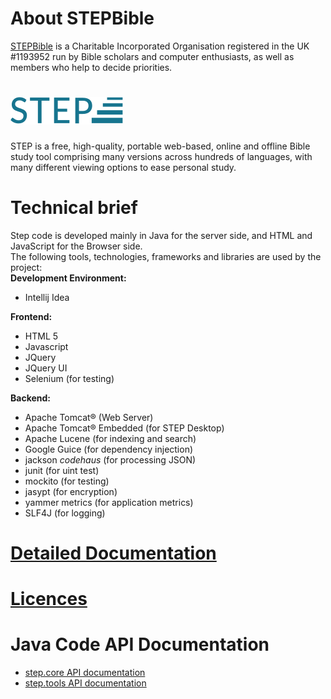 # About STEPBible
[STEPBible](https://www.stepbible.org) is a Charitable Incorporated Organisation registered in the UK #1193952 run by Bible scholars and computer enthusiasts, as well as members who help to decide priorities.   

# ![STEP](./step.svg)
STEP is a free, high-quality, portable web-based, online and offline Bible study tool comprising many versions across hundreds of languages, with many different viewing options to ease personal study.

# Technical brief
Step code is developed mainly in Java for the server side, and HTML and JavaScript for the Browser side.<br>
The following tools, technologies, frameworks and libraries are used by the project:<br>
**Development Environment:**<br>
- Intellij Idea
  
**Frontend:**
- HTML 5
- Javascript
- JQuery
- JQuery UI
- Selenium (for testing)

**Backend:**
- Apache Tomcat® (Web Server)
- Apache Tomcat® Embedded (for STEP Desktop)
- Apache Lucene (for indexing and search)
- Google Guice (for dependency injection)
- jackson *codehaus* (for processing JSON)
- junit (for uint test)
- mockito (for testing)
- jasypt (for encryption)
- yammer metrics (for application metrics)
- SLF4J (for logging)

# [Detailed Documentation](https://stepweb.atlassian.net/wiki/spaces/TYNSTEP/pages)

# [Licences](https://www.stepbible.org/ug/copyrights-licences.html)

# Java Code API Documentation
- [step.core API documentation](./step-core-docs/)
- [step.tools API documentation](./step-tools-docs/)



